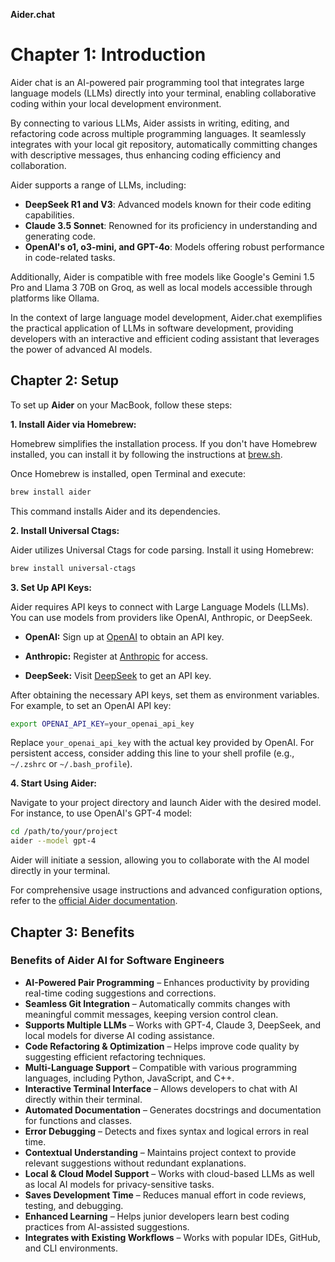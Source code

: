 **Aider.chat** 

# Chapter 1: Introduction

Aider chat is an AI-powered pair programming tool that integrates large language models (LLMs) 
directly into your terminal, enabling collaborative coding within your local development environment.

By connecting to various LLMs, Aider assists in writing, editing, and refactoring code across multiple programming languages. It seamlessly integrates with your local git repository, automatically committing changes with descriptive messages, thus enhancing coding efficiency and collaboration.

Aider supports a range of LLMs, including:

- **DeepSeek R1 and V3**: Advanced models known for their code editing capabilities.
- **Claude 3.5 Sonnet**: Renowned for its proficiency in understanding and generating code.
- **OpenAI's o1, o3-mini, and GPT-4o**: Models offering robust performance in code-related tasks.

Additionally, Aider is compatible with free models like Google's Gemini 1.5 Pro and Llama 3 70B on Groq, 
as well as local models accessible through platforms like Ollama.

In the context of large language model development, Aider.chat exemplifies the practical application of LLMs 
in software development, providing developers with an interactive and efficient coding assistant that 
leverages the power of advanced AI models. 

## Chapter 2: Setup

To set up **Aider** on your MacBook, follow these steps:

**1. Install Aider via Homebrew:**

Homebrew simplifies the installation process. If you don't have Homebrew installed, you can install it by following 
the instructions at [brew.sh](https://brew.sh/).

Once Homebrew is installed, open Terminal and execute:


```bash
brew install aider
```

This command installs Aider and its dependencies.

**2. Install Universal Ctags:**

Aider utilizes Universal Ctags for code parsing. Install it using Homebrew:


```bash
brew install universal-ctags
```


**3. Set Up API Keys:**

Aider requires API keys to connect with Large Language Models (LLMs). You can use models from providers like OpenAI, Anthropic, or DeepSeek.

- **OpenAI:** Sign up at [OpenAI](https://platform.openai.com/) to obtain an API key.

- **Anthropic:** Register at [Anthropic](https://www.anthropic.com/) for access.

- **DeepSeek:** Visit [DeepSeek](https://deepseek.com/) to get an API key.

After obtaining the necessary API keys, set them as environment variables. For example, to set an OpenAI API key:


```bash
export OPENAI_API_KEY=your_openai_api_key
```

Replace `your_openai_api_key` with the actual key provided by OpenAI. For persistent access, consider adding this line to your shell profile (e.g., `~/.zshrc` or `~/.bash_profile`).

**4. Start Using Aider:**

Navigate to your project directory and launch Aider with the desired model. For instance, to use OpenAI's GPT-4 model:

```bash
cd /path/to/your/project
aider --model gpt-4
```

Aider will initiate a session, allowing you to collaborate with the AI model directly in your terminal.

For comprehensive usage instructions and advanced configuration options, refer to the [official Aider documentation](https://aider.chat/docs/install.html).

## Chapter 3: Benefits

### **Benefits of Aider AI for Software Engineers**  

- **AI-Powered Pair Programming** – Enhances productivity by providing real-time coding suggestions and corrections.  
- **Seamless Git Integration** – Automatically commits changes with meaningful commit messages, keeping version control clean.  
- **Supports Multiple LLMs** – Works with GPT-4, Claude 3, DeepSeek, and local models for diverse AI coding assistance.  
- **Code Refactoring & Optimization** – Helps improve code quality by suggesting efficient refactoring techniques.  
- **Multi-Language Support** – Compatible with various programming languages, including Python, JavaScript, and C++.  
- **Interactive Terminal Interface** – Allows developers to chat with AI directly within their terminal.  
- **Automated Documentation** – Generates docstrings and documentation for functions and classes.  
- **Error Debugging** – Detects and fixes syntax and logical errors in real time.  
- **Contextual Understanding** – Maintains project context to provide relevant suggestions without redundant explanations.  
- **Local & Cloud Model Support** – Works with cloud-based LLMs as well as local AI models for privacy-sensitive tasks.  
- **Saves Development Time** – Reduces manual effort in code reviews, testing, and debugging.  
- **Enhanced Learning** – Helps junior developers learn best coding practices from AI-assisted suggestions.  
- **Integrates with Existing Workflows** – Works with popular IDEs, GitHub, and CLI environments.  

